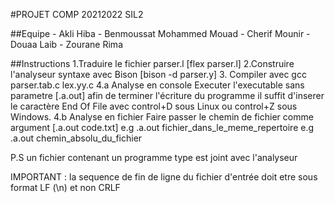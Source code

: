#PROJET COMP 20212022 SIL2

##Equipe 
	- Akli Hiba
	- Benmoussat Mohammed Mouad
	- Cherif Mounir
	- Douaa Laib
	- Zourane Rima

##Instructions
	1.Traduire le fichier parser.l [flex parser.l]
	2.Construire l'analyseur syntaxe avec Bison      [bison -d parser.y]
3. Compiler avec gcc parser.tab.c lex.yy.c
4.a Analyse en console Executer l'executable sans parametre              [.a.out]
		afin de terminer l'écriture du programme il suffit d'inserer le caractère End Of File avec control+D sous Linux ou control+Z sous Windows.
	4.b Analyse en fichier Faire passer le chemin de fichier comme argument  [.a.out code.txt]
		e.g .a.out fichier_dans_le_meme_repertoire
		e.g .a.out chemin_absolu_du_fichier


P.S un fichier contenant un programme type est joint avec l'analyseur

IMPORTANT : la sequence de fin de ligne du fichier d'entrée doit etre sous format LF (\n) et non CRLF
